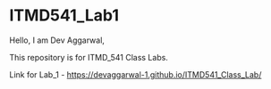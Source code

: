 # ITMD541_Lab1

Hello, I am Dev Aggarwal,

This repository is for ITMD_541 Class Labs.

Link for Lab_1 - https://devaggarwal-1.github.io/ITMD541_Class_Lab/

